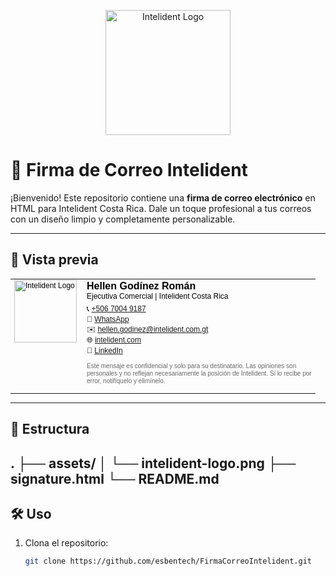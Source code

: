 <p align="center">
  <img src="https://raw.githubusercontent.com/esbentech/FirmaCorreoIntelident/main/assets/intelident-logo.png" alt="Intelident Logo" width="200"/>
</p>

# 📧 Firma de Correo Intelident

¡Bienvenido! Este repositorio contiene una **firma de correo electrónico** en HTML para Intelident Costa Rica. Dale un toque profesional a tus correos con un diseño limpio y completamente personalizable.

---

## 🚀 Vista previa

<table cellpadding="0" cellspacing="0" style="font-family:Arial, sans-serif; font-size:12px; color:#000; margin: 0 auto;">
  <tr>
    <td style="padding-right:10px; vertical-align:top;">
      <img src="./assets/intelident-logo.png" alt="Intelident Logo" width="100" style="display:block;border:0;">
    </td>
    <td style="vertical-align:top;">
      <p style="margin:0;font-size:16px;font-weight:bold;line-height:1.2;">
        Hellen Godínez Román
      </p>
      <p style="margin:0;line-height:1.2;">
        Ejecutiva Comercial | Intelident Costa Rica
      </p>
      <p style="margin:4px 0;line-height:1.4;">
        📞 <a href="tel:+50670049187">+506 7004 9187</a><br>
        💬 <a href="https://wa.me/50670049187?text=Hola%20Hellen%2C%20%C2%BFPodr%C3%ADas%20enviarme%20m%C3%A1s%20detalles%3F">WhatsApp</a><br>
        ✉️ <a href="mailto:hellen.godinez@intelident.com.gt">hellen.godinez@intelident.com.gt</a><br>
        🌐 <a href="https://www.intelident.com">intelident.com</a><br>
        🔗 <a href="https://www.linkedin.com/company/intelident-costa-rica">LinkedIn</a>
      </p>
      <p style="margin-top:10px;font-size:10px;color:#666;line-height:1.2;max-width:360px;">
        Este mensaje es confidencial y solo para su destinatario. Las opiniones son personales y no reflejan necesariamente la posición de Intelident. Si lo recibe por error, notifíquelo y elimínelo.
      </p>
    </td>
  </tr>
</table>

---

## 📂 Estructura
.
├── assets/
│   └── intelident-logo.png
├── signature.html
└── README.md
---

## 🛠️ Uso

1. Clona el repositorio:
   ```bash
   git clone https://github.com/esbentech/FirmaCorreoIntelident.git

   
